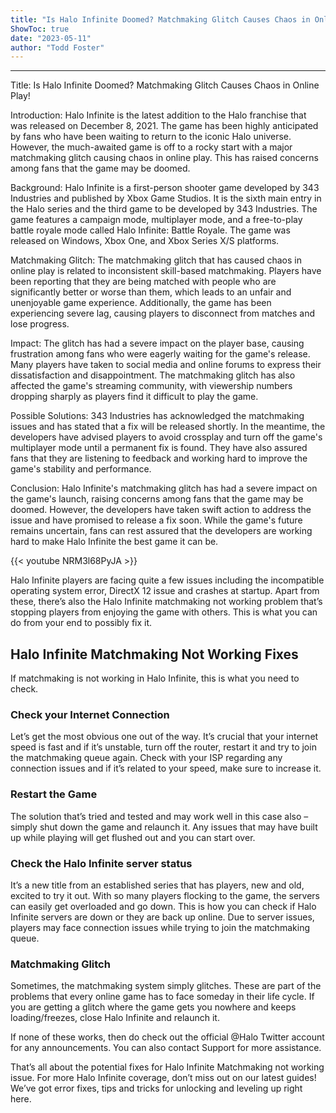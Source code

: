 ```yaml
---
title: "Is Halo Infinite Doomed? Matchmaking Glitch Causes Chaos in Online Play!"
ShowToc: true 
date: "2023-05-11"
author: "Todd Foster"
---
```

*****
Title: Is Halo Infinite Doomed? Matchmaking Glitch Causes Chaos in Online Play!

Introduction:
Halo Infinite is the latest addition to the Halo franchise that was released on December 8, 2021. The game has been highly anticipated by fans who have been waiting to return to the iconic Halo universe. However, the much-awaited game is off to a rocky start with a major matchmaking glitch causing chaos in online play. This has raised concerns among fans that the game may be doomed.

Background:
Halo Infinite is a first-person shooter game developed by 343 Industries and published by Xbox Game Studios. It is the sixth main entry in the Halo series and the third game to be developed by 343 Industries. The game features a campaign mode, multiplayer mode, and a free-to-play battle royale mode called Halo Infinite: Battle Royale. The game was released on Windows, Xbox One, and Xbox Series X/S platforms.

Matchmaking Glitch:
The matchmaking glitch that has caused chaos in online play is related to inconsistent skill-based matchmaking. Players have been reporting that they are being matched with people who are significantly better or worse than them, which leads to an unfair and unenjoyable game experience. Additionally, the game has been experiencing severe lag, causing players to disconnect from matches and lose progress.

Impact:
The glitch has had a severe impact on the player base, causing frustration among fans who were eagerly waiting for the game's release. Many players have taken to social media and online forums to express their dissatisfaction and disappointment. The matchmaking glitch has also affected the game's streaming community, with viewership numbers dropping sharply as players find it difficult to play the game.

Possible Solutions:
343 Industries has acknowledged the matchmaking issues and has stated that a fix will be released shortly. In the meantime, the developers have advised players to avoid crossplay and turn off the game's multiplayer mode until a permanent fix is found. They have also assured fans that they are listening to feedback and working hard to improve the game's stability and performance.

Conclusion:
Halo Infinite's matchmaking glitch has had a severe impact on the game's launch, raising concerns among fans that the game may be doomed. However, the developers have taken swift action to address the issue and have promised to release a fix soon. While the game's future remains uncertain, fans can rest assured that the developers are working hard to make Halo Infinite the best game it can be.

{{< youtube NRM3l68PyJA >}} 



Halo Infinite players are facing quite a few issues including the incompatible operating system error, DirectX 12 issue and crashes at startup. Apart from these, there’s also the Halo Infinite matchmaking not working problem that’s stopping players from enjoying the game with others. This is what you can do from your end to possibly fix it.
 
## Halo Infinite Matchmaking Not Working Fixes
 

 
If matchmaking is not working in Halo Infinite, this is what you need to check.
 
### Check your Internet Connection
 
Let’s get the most obvious one out of the way. It’s crucial that your internet speed is fast and if it’s unstable, turn off the router, restart it and try to join the matchmaking queue again. Check with your ISP regarding any connection issues and if it’s related to your speed, make sure to increase it.
 
### Restart the Game
 
The solution that’s tried and tested and may work well in this case also – simply shut down the game and relaunch it. Any issues that may have built up while playing will get flushed out and you can start over.
 
### Check the Halo Infinite server status
 
It’s a new title from an established series that has players, new and old, excited to try it out. With so many players flocking to the game, the servers can easily get overloaded and go down. This is how you can check if Halo Infinite servers are down or they are back up online. Due to server issues, players may face connection issues while trying to join the matchmaking queue.
 
### Matchmaking Glitch
 
Sometimes, the matchmaking system simply glitches. These are part of the problems that every online game has to face someday in their life cycle. If you are getting a glitch where the game gets you nowhere and keeps loading/freezes, close Halo Infinite and relaunch it.
 
If none of these works, then do check out the official @Halo Twitter account for any announcements. You can also contact Support for more assistance.
 
That’s all about the potential fixes for Halo Infinite Matchmaking not working issue. For more Halo Infinite coverage, don’t miss out on our latest guides! We’ve got error fixes, tips and tricks for unlocking and leveling up right here.




